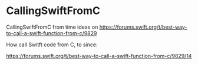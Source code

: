 # CallingSwiftFromC
CallingSwiftFromC from time ideas on https://forums.swift.org/t/best-way-to-call-a-swift-function-from-c/9829

How call Switft code from C, to since:

https://forums.swift.org/t/best-way-to-call-a-swift-function-from-c/9829/14




